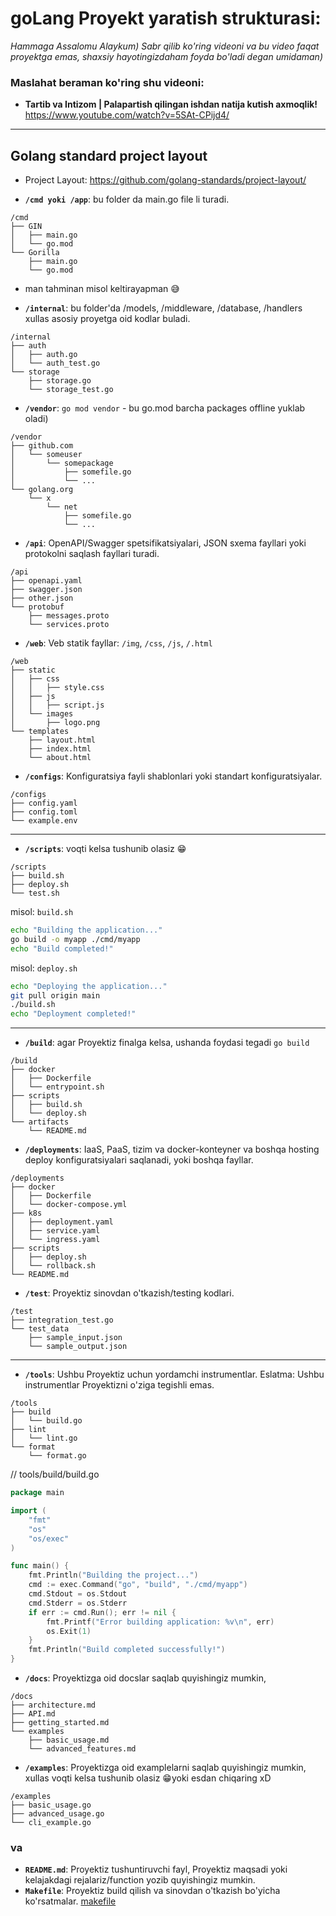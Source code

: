 # goLang Proyekt yaratish strukturasi:
_Hammaga Assalomu Alaykum) Sabr qilib ko'ring videoni va bu video faqat proyektga emas, shaxsiy hayotingizdaham foyda bo'ladi degan umidaman)_
### Maslahat beraman ko'ring shu videoni:
* **Tartib va Intizom | Palapartish qilingan ishdan natija kutish axmoqlik!**
  https://www.youtube.com/watch?v=5SAt-CPijd4/

___________________________

## Golang standard project layout
* Project Layout: https://github.com/golang-standards/project-layout/

- **`/cmd yoki /app`**: bu folder da main.go file li turadi.
```text
/cmd
├── GIN
│   ├── main.go
│   └── go.mod
└── Gorilla
    ├── main.go
    └── go.mod
```
- man tahminan misol keltirayapman 😅

[//]: # (- **`/pkg`**: Kutubxona kodini o'z ichiga oladi. Boshqa loyihalar ushbu paketlarni kutubxona sifatida import qiladi.)

- **`/internal`**: bu folder'da /models, /middleware, /database, /handlers xullas asosiy proyetga oid kodlar buladi.
```text
/internal
├── auth
│   ├── auth.go
│   └── auth_test.go
└── storage
    ├── storage.go
    └── storage_test.go
```
- **`/vendor`**: `go mod vendor` - bu go.mod barcha packages offline yuklab oladi)
```text
/vendor
├── github.com
│   └── someuser
│       └── somepackage
│           ├── somefile.go
│           └── ...
└── golang.org
    └── x
        └── net
            ├── somefile.go
            └── ...
```

- **`/api`**: OpenAPI/Swagger spetsifikatsiyalari, JSON sxema fayllari yoki protokolni saqlash fayllari turadi.
```text
/api
├── openapi.yaml
├── swagger.json
├── other.json
└── protobuf
    ├── messages.proto
    └── services.proto
```
- **`/web`**: Veb statik fayllar: `/img`, `/css`, `/js`, `/.html`
```text
/web
├── static
│   ├── css
│   │   ├── style.css
│   ├── js
│   │   ├── script.js
│   └── images
│       ├── logo.png
└── templates
    ├── layout.html
    ├── index.html
    └── about.html
```

- **`/configs`**: Konfiguratsiya fayli shablonlari yoki standart konfiguratsiyalar.
```text
/configs
├── config.yaml
├── config.toml
└── example.env
```
--------------
- **`/scripts`**: voqti kelsa tushunib olasiz 😁
```text
/scripts
├── build.sh
├── deploy.sh
└── test.sh
```
misol: `build.sh`
```bash
echo "Building the application..."
go build -o myapp ./cmd/myapp
echo "Build completed!"
```
misol: `deploy.sh` 
```bash
echo "Deploying the application..."
git pull origin main
./build.sh
echo "Deployment completed!"
```
--------------

- **`/build`**: agar Proyektiz finalga kelsa, ushanda foydasi tegadi `go build`
```text
/build
├── docker
│   ├── Dockerfile
│   └── entrypoint.sh
├── scripts
│   ├── build.sh
│   └── deploy.sh
└── artifacts
    └── README.md
```

- **`/deployments`**: IaaS, PaaS, tizim va docker-konteyner va boshqa hosting deploy konfiguratsiyalari saqlanadi, yoki boshqa fayllar.
```text
/deployments
├── docker
│   ├── Dockerfile
│   └── docker-compose.yml
├── k8s
│   ├── deployment.yaml
│   ├── service.yaml
│   └── ingress.yaml
├── scripts
│   ├── deploy.sh
│   └── rollback.sh
└── README.md
```

- **`/test`**: Proyektiz sinovdan o'tkazish/testing kodlari.
```text
/test
├── integration_test.go
└── test_data
    ├── sample_input.json
    └── sample_output.json
```
_______________
- **`/tools`**: Ushbu Proyektiz uchun yordamchi instrumentlar. Eslatma: Ushbu instrumentlar Proyektizni o'ziga tegishli emas.
```text
/tools
├── build
│   └── build.go
├── lint
│   └── lint.go
└── format
    └── format.go
```
// tools/build/build.go
```go
package main

import (
    "fmt"
    "os"
    "os/exec"
)

func main() {
    fmt.Println("Building the project...")
    cmd := exec.Command("go", "build", "./cmd/myapp")
    cmd.Stdout = os.Stdout
    cmd.Stderr = os.Stderr
    if err := cmd.Run(); err != nil {
        fmt.Printf("Error building application: %v\n", err)
        os.Exit(1)
    }
    fmt.Println("Build completed successfully!")
}
```

- **`/docs`**: Proyektizga oid docslar saqlab quyishingiz mumkin,
```text
/docs
├── architecture.md
├── API.md
├── getting_started.md
└── examples
    ├── basic_usage.md
    └── advanced_features.md
```
- **`/examples`**: Proyektizga oid examplelarni saqlab quyishingiz mumkin, xullas voqti kelsa tushunib olasiz 😁yoki esdan chiqaring xD
```text
/examples
├── basic_usage.go
├── advanced_usage.go
└── cli_example.go
```
### va
- **`README.md`**: Proyektiz tushuntiruvchi fayl, Proyektiz maqsadi yoki kelajakdagi rejalariz/function yozib quyishingiz mumkin.
- **`Makefile`**: Proyektiz build qilish va sinovdan o'tkazish bo'yicha ko'rsatmalar.
[makefile](configs%2Fmakefile)
